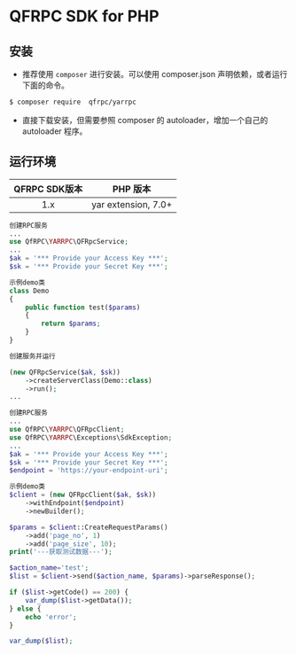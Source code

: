 # QFRPC SDK for PHP

## 安装

* 推荐使用 `composer` 进行安装。可以使用 composer.json 声明依赖，或者运行下面的命令。
```bash
$ composer require  qfrpc/yarrpc
```
* 直接下载安装，但需要参照 composer 的 autoloader，增加一个自己的 autoloader 程序。

## 运行环境

| QFRPC SDK版本 |        PHP 版本         |
|:-----------:|:---------------------:|
|     1.x     | yar extension,   7.0+ |

```php
创建RPC服务
...
use QfRPC\YARRPC\QFRpcService;
...
$ak = '*** Provide your Access Key ***';
$sk = '*** Provide your Secret Key ***';

示例demo类
class Demo
{
    public function test($params)
    {
        return $params;
    }
}

创建服务并运行

(new QFRpcService($ak, $sk))
    ->createServerClass(Demo::class)
    ->run();
...
```
```php
创建RPC服务
...
use QfRPC\YARRPC\QFRpcClient;
use QfRPC\YARRPC\Exceptions\SdkException;
...
$ak = '*** Provide your Access Key ***';
$sk = '*** Provide your Secret Key ***';
$endpoint = 'https://your-endpoint-uri';

示例demo类
$client = (new QFRpcClient($ak, $sk))
    ->withEndpoint($endpoint)
    ->newBuilder();

$params = $client::CreateRequestParams()
    ->add('page_no', 1)
    ->add('page_size', 10);
print('---获取测试数据---');

$action_name='test';
$list = $client->send($action_name, $params)->parseResponse();

if ($list->getCode() == 200) {
    var_dump($list->getData());
} else {
    echo 'error';
}

var_dump($list);
```